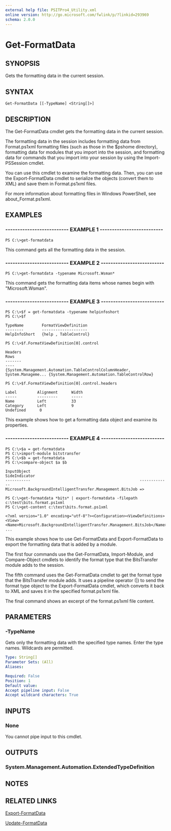```yaml
---
external help file: PSITPro4_Utility.xml
online version: http://go.microsoft.com/fwlink/p/?linkid=293969
schema: 2.0.0
---
```


# Get-FormatData
## SYNOPSIS
Gets the formatting data in the current session.

## SYNTAX

```
Get-FormatData [[-TypeName] <String[]>]
```

## DESCRIPTION
The Get-FormatData cmdlet gets the formatting data in the current session.

The formatting data in the session includes formatting data from Format.ps1xml formatting files (such as those in the $pshome directory), formatting data for modules that you import into the session, and formatting data for commands that you import into your session by using the Import-PSSession cmdlet.

You can use this cmdlet to examine the formatting data.
Then, you can use the Export-FormatData cmdlet to serialize the objects (convert them to XML) and save them in Format.ps1xml files.

For more information about formatting files in Windows PowerShell, see about_Format.ps1xml.

## EXAMPLES

### -------------------------- EXAMPLE 1 --------------------------
```
PS C:\>get-formatdata
```

This command gets all the formatting data in the session.

### -------------------------- EXAMPLE 2 --------------------------
```
PS C:\>get-formatdata -typename Microsoft.Wsman*
```

This command gets the formatting data items whose names begin with "Microsoft.Wsman".

### -------------------------- EXAMPLE 3 --------------------------
```
PS C:\>$f = get-formatdata -typename helpinfoshort
PS C:\>$f

TypeName        FormatViewDefinition
--------        --------------------
HelpInfoShort   {help , TableControl}

PS C:\>$f.FormatViewDefinition[0].control

Headers                                                                    Rows
-------                                                                    ----
{System.Management.Automation.TableControlColumnHeader, System.Manageme... {System.Management.Automation.TableControlRow}

PS C:\>$f.FormatViewDefinition[0].control.headers

Label         Alignment      Width
-----         ---------      -----
Name          Left           33
Category      Left           9
Undefined      0
```

This example shows how to get a formatting data object and examine its properties.

### -------------------------- EXAMPLE 4 --------------------------
```
PS C:\>$a = get-formatdata
PS C:\>import-module bitstransfer
PS C:\>$b = get-formatdata
PS C:\>compare-object $a $b

InputObject                                                SideIndicator
-----------                                                -------------
Microsoft.BackgroundIntelligentTransfer.Management.BitsJob =>

PS C:\>get-formatdata *bits* | export-formatdata -filepath c:\test\bits.format.ps1xml
PS C:\>get-content c:\test\bits.format.ps1xml

<?xml version="1.0" encoding="utf-8"?><Configuration><ViewDefinitions>
<View><Name>Microsoft.BackgroundIntelligentTransfer.Management.BitsJob</Name>
...
```

This example shows how to use Get-FormatData and Export-FormatData to export the formatting data that is added by a module.

The first four commands use the Get-FormatData, Import-Module, and Compare-Object cmdlets to identify the format type that the BitsTransfer module adds to the session.

The fifth command uses the Get-FormatData cmdlet to get the format type that the BitsTransfer module adds.
It uses a pipeline operator (|) to send the format type object to the Export-FormatData cmdlet, which converts it back to XML and saves it in the specified format.ps1xml file.

The final command shows an excerpt of the format.ps1xml file content.

## PARAMETERS

### -TypeName
Gets only the formatting data with the specified type names.
Enter the type names.
Wildcards are permitted.

```yaml
Type: String[]
Parameter Sets: (All)
Aliases: 

Required: False
Position: 1
Default value: 
Accept pipeline input: False
Accept wildcard characters: True
```

## INPUTS

### None
You cannot pipe input to this cmdlet.

## OUTPUTS

### System.Management.Automation.ExtendedTypeDefinition

## NOTES

## RELATED LINKS

[Export-FormatData](3226ac28-fcc3-4f5e-8ef8-71bc8d3c8f29)

[Update-FormatData](166535eb-9cdd-4269-b612-f936f6740b79)

